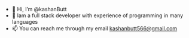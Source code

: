 - 👋 Hi, I’m @kashanButt
- 👀 Iam a full stack developer with experience of programming in many languages
- 📫 You can reach me through my email kashanbutt566@gmail.com

